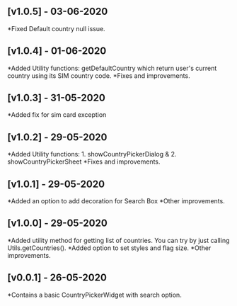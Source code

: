 ## [v1.0.5] - 03-06-2020
 *Fixed Default country null issue.
 
## [v1.0.4] - 01-06-2020
 *Added Utility functions: getDefaultCountry which return user's current country using its SIM country code.
 *Fixes and improvements.

## [v1.0.3] - 31-05-2020
*Added fix for sim card exception

## [v1.0.2] - 29-05-2020
 *Added Utility functions: 1. showCountryPickerDialog & 2. showCountryPickerSheet
 *Fixes and improvements.
 
## [v1.0.1] - 29-05-2020
 *Added an option to add decoration for Search Box
 *Other improvements.

## [v1.0.0] - 29-05-2020
 *Added utility method for getting list of countries. You can try by just calling Utils.getCountries().
 *Added option to set styles and flag size.
 *Other improvements.

## [v0.0.1] - 26-05-2020
 *Contains a basic CountryPickerWidget with search option.